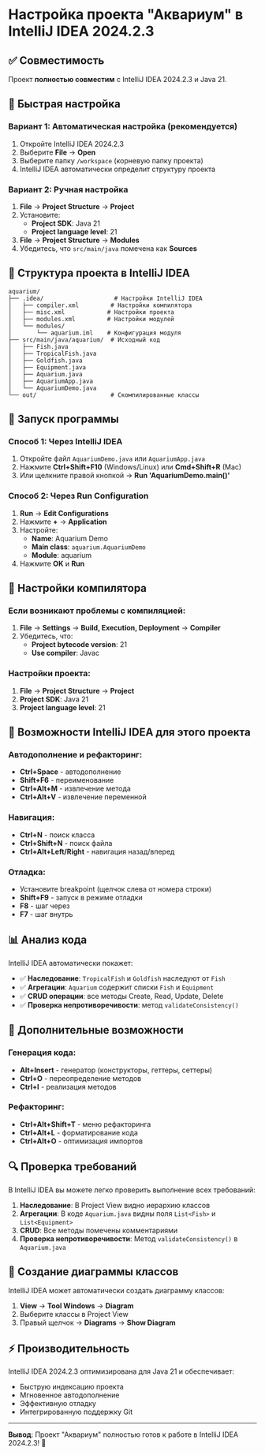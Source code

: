 # Настройка проекта "Аквариум" в IntelliJ IDEA 2024.2.3

## ✅ Совместимость

Проект **полностью совместим** с IntelliJ IDEA 2024.2.3 и Java 21.

## 🚀 Быстрая настройка

### Вариант 1: Автоматическая настройка (рекомендуется)
1. Откройте IntelliJ IDEA 2024.2.3
2. Выберите **File** → **Open**
3. Выберите папку `/workspace` (корневую папку проекта)
4. IntelliJ IDEA автоматически определит структуру проекта

### Вариант 2: Ручная настройка
1. **File** → **Project Structure** → **Project**
2. Установите:
   - **Project SDK**: Java 21
   - **Project language level**: 21
3. **File** → **Project Structure** → **Modules**
4. Убедитесь, что `src/main/java` помечена как **Sources**

## 📁 Структура проекта в IntelliJ IDEA

```
aquarium/
├── .idea/                    # Настройки IntelliJ IDEA
│   ├── compiler.xml         # Настройки компилятора
│   ├── misc.xml            # Настройки проекта
│   ├── modules.xml         # Настройки модулей
│   └── modules/
│       └── aquarium.iml    # Конфигурация модуля
├── src/main/java/aquarium/  # Исходный код
│   ├── Fish.java
│   ├── TropicalFish.java
│   ├── Goldfish.java
│   ├── Equipment.java
│   ├── Aquarium.java
│   ├── AquariumApp.java
│   └── AquariumDemo.java
└── out/                     # Скомпилированные классы
```

## 🎯 Запуск программы

### Способ 1: Через IntelliJ IDEA
1. Откройте файл `AquariumDemo.java` или `AquariumApp.java`
2. Нажмите **Ctrl+Shift+F10** (Windows/Linux) или **Cmd+Shift+R** (Mac)
3. Или щелкните правой кнопкой → **Run 'AquariumDemo.main()'**

### Способ 2: Через Run Configuration
1. **Run** → **Edit Configurations**
2. Нажмите **+** → **Application**
3. Настройте:
   - **Name**: Aquarium Demo
   - **Main class**: `aquarium.AquariumDemo`
   - **Module**: aquarium
4. Нажмите **OK** и **Run**

## 🔧 Настройки компилятора

### Если возникают проблемы с компиляцией:
1. **File** → **Settings** → **Build, Execution, Deployment** → **Compiler**
2. Убедитесь, что:
   - **Project bytecode version**: 21
   - **Use compiler**: Javac

### Настройки проекта:
1. **File** → **Project Structure** → **Project**
2. **Project SDK**: Java 21
3. **Project language level**: 21

## 🎨 Возможности IntelliJ IDEA для этого проекта

### Автодополнение и рефакторинг:
- **Ctrl+Space** - автодополнение
- **Shift+F6** - переименование
- **Ctrl+Alt+M** - извлечение метода
- **Ctrl+Alt+V** - извлечение переменной

### Навигация:
- **Ctrl+N** - поиск класса
- **Ctrl+Shift+N** - поиск файла
- **Ctrl+Alt+Left/Right** - навигация назад/вперед

### Отладка:
- Установите breakpoint (щелчок слева от номера строки)
- **Shift+F9** - запуск в режиме отладки
- **F8** - шаг через
- **F7** - шаг внутрь

## 📊 Анализ кода

IntelliJ IDEA автоматически покажет:
- ✅ **Наследование**: `TropicalFish` и `Goldfish` наследуют от `Fish`
- ✅ **Агрегации**: `Aquarium` содержит списки `Fish` и `Equipment`
- ✅ **CRUD операции**: все методы Create, Read, Update, Delete
- ✅ **Проверка непротиворечивости**: метод `validateConsistency()`

## 🚀 Дополнительные возможности

### Генерация кода:
- **Alt+Insert** - генератор (конструкторы, геттеры, сеттеры)
- **Ctrl+O** - переопределение методов
- **Ctrl+I** - реализация методов

### Рефакторинг:
- **Ctrl+Alt+Shift+T** - меню рефакторинга
- **Ctrl+Alt+L** - форматирование кода
- **Ctrl+Alt+O** - оптимизация импортов

## 🔍 Проверка требований

В IntelliJ IDEA вы можете легко проверить выполнение всех требований:

1. **Наследование**: В Project View видно иерархию классов
2. **Агрегации**: В коде `Aquarium.java` видны поля `List<Fish>` и `List<Equipment>`
3. **CRUD**: Все методы помечены комментариями
4. **Проверка непротиворечивости**: Метод `validateConsistency()` в `Aquarium.java`

## 📝 Создание диаграммы классов

IntelliJ IDEA может автоматически создать диаграмму классов:
1. **View** → **Tool Windows** → **Diagram**
2. Выберите классы в Project View
3. Правый щелчок → **Diagrams** → **Show Diagram**

## ⚡ Производительность

IntelliJ IDEA 2024.2.3 оптимизирована для Java 21 и обеспечивает:
- Быструю индексацию проекта
- Мгновенное автодополнение
- Эффективную отладку
- Интегрированную поддержку Git

---

**Вывод**: Проект "Аквариум" полностью готов к работе в IntelliJ IDEA 2024.2.3! 🎉